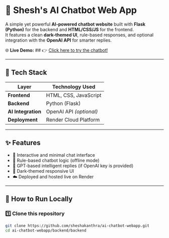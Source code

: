 # 🤖 Shesh's AI Chatbot Web App

A simple yet powerful **AI-powered chatbot website** built with **Flask (Python)** for the backend and **HTML/CSS/JS** for the frontend.  
It features a clean **dark-themed UI**, rule-based responses, and optional integration with the **OpenAI API** for smarter replies.

🌐 **Live Demo:** ## 
👉 [Click here to try the chatbot!](https://ai-chatbot-webapp-yxga.onrender.com)


---

## 🧩 Tech Stack

| Layer | Technology Used |
|-------|-----------------|
| **Frontend** | HTML, CSS, JavaScript |
| **Backend** | Python (Flask) |
| **AI Integration** | OpenAI API *(optional)* |
| **Deployment** | Render Cloud Platform |

---

## ✨ Features

- 💬 Interactive and minimal chat interface  
- 🧠 Rule-based chatbot logic (offline mode)  
- 🤖 GPT-based intelligent replies (if OpenAI key is provided)  
- 🌙 Dark-themed responsive UI  
- ☁️ Deployed and hosted live on Render  

---

## 🚀 How to Run Locally

### 1️⃣ Clone this repository
```bash
git clone https://github.com/sheshakanthra/ai-chatbot-webapp.git
cd ai-chatbot-webapp/backend/backend
